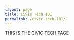 ```yaml
---
layout: page
title: Civic Tech 101
permalink: /civic-tech-101/
---
```


THIS IS THE CIVIC TECH PAGE
